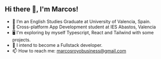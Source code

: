 <h2> Hi there 👋, I'm Marcos! </h3>
<!--
**MarkosRoyoDEV/MarkosRoyoDEV** is a ✨ _special_ ✨ repository because its `README.md` (this file) appears on your GitHub profile.
-->

- 📖 I’m an English Studies Graduate at University of Valencia, Spain.
- 🌱 Cross-platform App Development student at IES Abastos, Valencia 
- 🖥️ I'm exploring by myself Typescript, React and Tailwind with some projects.
- 🤔 I intend to become a Fullstack developer.
- 📫 How to reach me: marcosroyobusiness@gmail.com
